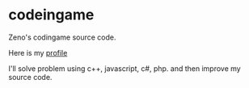 # codeingame

Zeno's codingame source code.

Here is my [profile](https://www.codingame.com/profile/dbb42108b5a7591edd90f91570259411780966)

I'll solve problem using c++, javascript, c#, php.
and then improve my source code.


